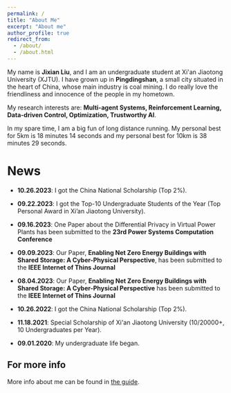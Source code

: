 ```yaml
---
permalink: /
title: "About Me"
excerpt: "About me"
author_profile: true
redirect_from: 
  - /about/
  - /about.html
---
```


My name is **Jixian Liu**, and I am an undergraduate student at Xi'an Jiaotong University (XJTU). I have grown up in **Pingdingshan**, a small city situated in the heart of China, whose main industry is coal mining. I do really love the friendliness and innocence of the people in my hometown. 

My research interests are: **Multi-agent Systems, Reinforcement Learning, Data-driven Control, Optimization, Trustworthy AI**.

In my spare time, I am a big fun of long distance running. My personal best for 5km is 18 minutes 14 seconds and my personal best for 10km is 38 minutes 29 seconds. 

News
======
* **10.26.2023**: I got the China National Scholarship (Top 2%).

* **09.22.2023**: I got the Top-10 Undergraduate Students of the Year (Top Personal Award in Xi’an Jiaotong University).

* **09.16.2023**: One Paper about the Differential Privacy in Virtual Power Plants has been submitted to the **23rd Power Systems Computation Conference**

* **09.09.2023**: Our Paper, **Enabling Net Zero Energy Buildings with Shared Storage: A Cyber-Physical Perspective**, has been submitted to the **IEEE Internet of Thins Journal**

* **08.04.2023**: Our Paper, **Enabling Net Zero Energy Buildings with Shared Storage: A Cyber-Physical Perspective** has been submitted to the **IEEE Internet of Thins Journal**

* **10.26.2022**: I got the China National Scholarship (Top 2%).

* **11.18.2021**: Special Scholarship of Xi'an Jiaotong University (10/20000+, 10 Undergraduates per Year).

* **09.01.2020**: My undergraduate life began.

For more info
------
More info about me can be found in [the guide](https://www.zhihu.com/people/la-la-la-56-39-70).
